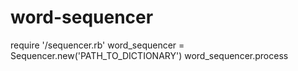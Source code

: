 # word-sequencer
require '/sequencer.rb'
word_sequencer = Sequencer.new('PATH_TO_DICTIONARY')
word_sequencer.process
